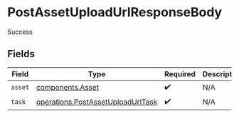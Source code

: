 # PostAssetUploadUrlResponseBody

Success


## Fields

| Field                                                                                  | Type                                                                                   | Required                                                                               | Description                                                                            |
| -------------------------------------------------------------------------------------- | -------------------------------------------------------------------------------------- | -------------------------------------------------------------------------------------- | -------------------------------------------------------------------------------------- |
| `asset`                                                                                | [components.Asset](../../models/components/asset.md)                                   | :heavy_check_mark:                                                                     | N/A                                                                                    |
| `task`                                                                                 | [operations.PostAssetUploadUrlTask](../../models/operations/postassetuploadurltask.md) | :heavy_check_mark:                                                                     | N/A                                                                                    |